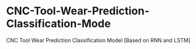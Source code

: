 # CNC-Tool-Wear-Prediction-Classification-Mode
CNC Tool Wear Prediction Classification Model [Based on RNN and LSTM]
